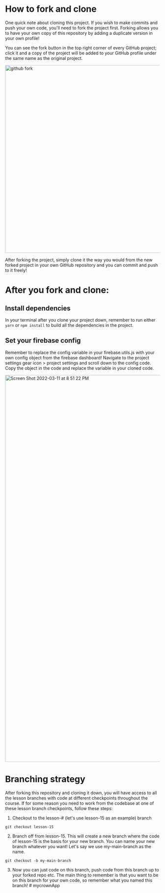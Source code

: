 # How to fork and clone
One quick note about cloning this project. If you wish to make commits and push your own code, you'll need to fork the project first. Forking allows you to have your own copy of this repository by adding a duplicate version in your own profile!

You can see the fork button in the top right corner of every GitHub project; click it and a copy of the project will be added to your GitHub profile under the same name as the original project.

<img width="612" alt="github fork" src="https://user-images.githubusercontent.com/10578605/157998981-4bfd1f83-825c-4664-b22d-b2c7d471dc70.png">

After forking the project, simply clone it the way you would from the new forked project in your own GitHub repository and you can commit and push to it freely!

# After you fork and clone:

## Install dependencies
In your terminal after you clone your project down, remember to run either `yarn` or `npm install` to build all the dependencies in the project.

## Set your firebase config

Remember to replace the config variable in your firebase.utils.js with your own config object from the firebase dashboard! Navigate to the project settings gear icon > project settings and scroll down to the config code. Copy the object in the code and replace the variable in your cloned code.

<img width="1261" alt="Screen Shot 2022-03-11 at 8 51 22 PM" src="https://user-images.githubusercontent.com/10578605/157999158-10e921cc-9ee5-46f6-a0c5-1ae5686f54f3.png">

# Branching strategy

After forking this repository and cloning it down, you will have access to all the lesson branches with code at different checkpoints throughout the course. If for some reason you need to work from the codebase at one of these lesson branch checkpoints, follow these steps:

1. Checkout to the lesson-# (let's use lesson-15 as an example) branch
```
git checkout lesson-15
```
2. Branch off from lesson-15. This will create a new branch where the code of lesson-15 is the basis for your new branch. You can name your new branch whatever you want! Let's say we use my-main-branch as the name.
```
git checkout -b my-main-branch
```
3. Now you can just code on this branch, push code from this branch up to your forked repo etc. The main thing to remember is that you want to be on this branch for your own code, so remember what you named this branch!
#   m y c r o w n A p p  
 
